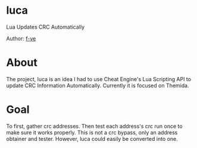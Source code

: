 # luca

Lua Updates CRC Automatically

Author: [f-ve](https://github.com/f-ve)

About
===
The project, luca is an idea I had to use Cheat Engine's Lua Scripting API to update CRC Information Automatically. Currently it is focused on Themida.

Goal
===
To first, gather crc addresses. Then test each address's crc run once to make sure it works properly. This is not a crc bypass, only an address obtainer and tester. However, luca could easily be converted into one.
